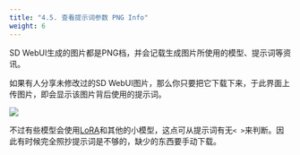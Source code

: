 ```yaml
---
title: "4.5. 查看提示词参数 PNG Info"
weight: 6
---
```


SD WebUI生成的图片都是PNG档，并会记载生成图片所使用的模型、提示词等资讯。

如果有人分享未修改过的SD WebUI图片，那么你只要把它下载下来，于此界面上传图片，即会显示该图片背后使用的提示词。

![](../../../images/png-info-1.webp)

不过有些模型会使用[LoRA](../features/extra-networks/)和其他的小模型，这点可从提示词有无`< >`来判断。因此有时候完全照抄提示词是不够的，缺少的东西要手动下载。
